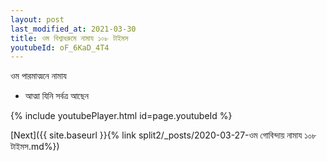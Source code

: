 ```yaml
---
layout: post
last_modified_at: 2021-03-30
title: ওম বিশ্বাধরুমে নামায ১০৮ টাইমস
youtubeId: oF_6KaD_4T4
---
```

 
 
 ওম পারমাত্মনে নামায  
 
 -  আত্মা যিনি সর্বত্র আছেন 
 
  
 
  
 
 
 
 
 
 


{% include youtubePlayer.html id=page.youtubeId %}
 
[Next]({{ site.baseurl }}{% link  split2/_posts/2020-03-27-ওম গোবিন্দায় নামায ১০৮ টাইমস.md%})
 
